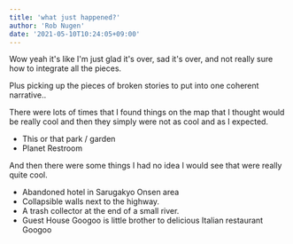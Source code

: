 ```yaml
---
title: 'what just happened?'
author: 'Rob Nugen'
date: '2021-05-10T10:24:05+09:00'
---
```


Wow yeah it's like I'm just glad it's over, sad it's over, and not really sure how to integrate all the pieces.

Plus picking up the pieces of broken stories to put into one coherent narrative..

There were lots of times that I found things on the map that I thought would be really cool and then they simply were not as cool and as I expected.

* This or that park / garden
* Planet Restroom

And then there were some things I had no idea I would see that were really quite cool.

* Abandoned hotel in Sarugakyo Onsen area
* Collapsible walls next to the highway.
* A trash collector at the end of a small river.
* Guest House Googoo is little brother to delicious Italian restaurant Googoo
